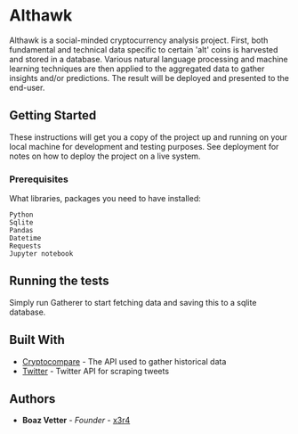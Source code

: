 # Althawk
Althawk is a social-minded cryptocurrency analysis project. First, both fundamental and technical data specific to certain 'alt' coins is harvested and stored in a database. Various natural language processing and machine learning techniques are then applied to the aggregated data to gather insights and/or predictions. The result will be deployed and presented to the end-user.

## Getting Started

These instructions will get you a copy of the project up and running on your local machine for development and testing purposes. See deployment for notes on how to deploy the project on a live system.

### Prerequisites

What libraries, packages you need to have installed:

```
Python
Sqlite
Pandas
Datetime
Requests
Jupyter notebook
```

## Running the tests

Simply run Gatherer to start fetching data and saving this to a sqlite database.

## Built With

* [Cryptocompare](https://min-api.cryptocompare.com/) - The API used to gather historical data
* [Twitter](https://developer.twitter.com/en/docs) - Twitter API for scraping tweets

## Authors

* **Boaz Vetter** - *Founder* - [x3r4](https://github.com/x3r4)
